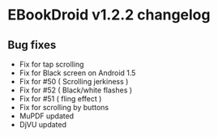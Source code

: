 # EBookDroid v1.2.2 changelog #

## Bug fixes ##

  * Fix for tap scrolling
  * Fix for Black screen on Android 1.5
  * Fix for #50 ( Scrolling jerkiness )
  * Fix for #52 ( Black/white flashes )
  * Fix for #51 ( fling effect )
  * Fix for scrolling by buttons
  * MuPDF updated
  * DjVU updated